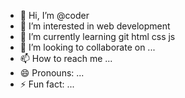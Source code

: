 - 👋 Hi, I’m @coder 
- 👀 I’m interested in web development 
- 🌱 I’m currently learning git html css js 
- 💞️ I’m looking to collaborate on ...
- 📫 How to reach me ...
- 😄 Pronouns: ...
- ⚡ Fun fact: ...

<!---
rojudevops/rojudevops is a ✨ special ✨ repository because its `README.md` (this file) appears on your GitHub profile.
You can click the Preview link to take a look at your changes.
--->
